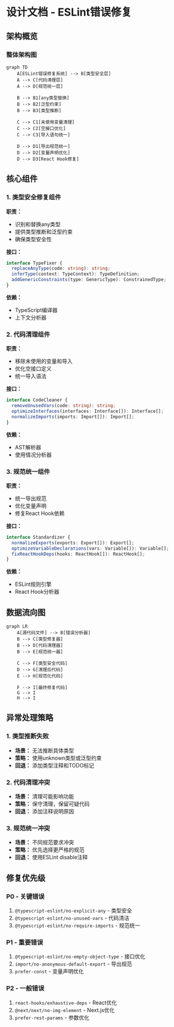 # 设计文档 - ESLint错误修复

## 架构概览

### 整体架构图

```mermaid
graph TD
    A[ESLint错误修复系统] --> B[类型安全层]
    A --> C[代码清理层]
    A --> D[规范统一层]

    B --> B1[any类型替换]
    B --> B2[泛型约束]
    B --> B3[类型推断]

    C --> C1[未使用变量清理]
    C --> C2[空接口优化]
    C --> C3[导入语句统一]

    D --> D1[导出规范统一]
    D --> D2[变量声明优化]
    D --> D3[React Hook修复]
```

## 核心组件

### 1. 类型安全修复组件

**职责：**

- 识别和替换any类型
- 提供类型推断和泛型约束
- 确保类型安全性

**接口：**

```typescript
interface TypeFixer {
  replaceAnyType(code: string): string;
  inferType(context: TypeContext): TypeDefinition;
  addGenericConstraints(type: GenericType): ConstrainedType;
}
```

**依赖：**

- TypeScript编译器
- 上下文分析器

### 2. 代码清理组件

**职责：**

- 移除未使用的变量和导入
- 优化空接口定义
- 统一导入语法

**接口：**

```typescript
interface CodeCleaner {
  removeUnusedVars(code: string): string;
  optimizeInterfaces(interfaces: Interface[]): Interface[];
  normalizeImports(imports: Import[]): Import[];
}
```

**依赖：**

- AST解析器
- 使用情况分析器

### 3. 规范统一组件

**职责：**

- 统一导出规范
- 优化变量声明
- 修复React Hook依赖

**接口：**

```typescript
interface Standardizer {
  normalizeExports(exports: Export[]): Export[];
  optimizeVariableDeclarations(vars: Variable[]): Variable[];
  fixReactHookDeps(hooks: ReactHook[]): ReactHook[];
}
```

**依赖：**

- ESLint规则引擎
- React Hook分析器

## 数据流向图

```mermaid
graph LR
    A[源代码文件] --> B[错误分析器]
    B --> C[类型修复器]
    B --> D[代码清理器]
    B --> E[规范统一器]

    C --> F[类型安全代码]
    D --> G[清理后代码]
    E --> H[规范化代码]

    F --> I[最终修复代码]
    G --> I
    H --> I
```

## 异常处理策略

### 1. 类型推断失败

- **场景：** 无法推断具体类型
- **策略：** 使用unknown类型或泛型约束
- **回退：** 添加类型注释和TODO标记

### 2. 代码清理冲突

- **场景：** 清理可能影响功能
- **策略：** 保守清理，保留可疑代码
- **回退：** 添加注释说明原因

### 3. 规范统一冲突

- **场景：** 不同规范要求冲突
- **策略：** 优先选择更严格的规范
- **回退：** 使用ESLint disable注释

## 修复优先级

### P0 - 关键错误

1. `@typescript-eslint/no-explicit-any` - 类型安全
2. `@typescript-eslint/no-unused-vars` - 代码清洁
3. `@typescript-eslint/no-require-imports` - 规范统一

### P1 - 重要错误

1. `@typescript-eslint/no-empty-object-type` - 接口优化
2. `import/no-anonymous-default-export` - 导出规范
3. `prefer-const` - 变量声明优化

### P2 - 一般错误

1. `react-hooks/exhaustive-deps` - React优化
2. `@next/next/no-img-element` - Next.js优化
3. `prefer-rest-params` - 参数优化
